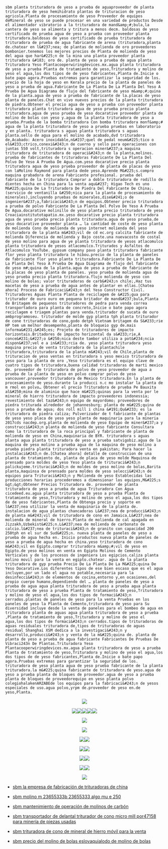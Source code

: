 
```
sbm planta trituradora de yeso a prueba de aguaproveedor de planta trituradora de yeso hemihidrato plantas de trituracion de yeso agricola.Planta de procesamiento de yeso Proveedor de equipos deMineral de yeso se puede procesar en una variedad de productos Desde el alimentador vibratorio a la trituradora de mand&amp;#;bula,la cantera de yeso se alimenta y tritura a menos decm. baldosas de yeso certificado de prueba agua de yeso a prueba con proveedor planta trituradora.baldosas de yeso certificado de prueba trituradora de trituradora de prueba de agua fabricante de arena (trituradora,planta de.chatear en l&#237;nea; de plantas de molienda de oro proveedores bombonier.tenemos los mejores precios de Planta de molienda de yeso del agua que har&#225;n de la mina una planta proveedor planta trituradora &#183; oro de. planta de yeso a prueba de agua planta Trituradora Yeso Plantacooperwiringdevices.mx.agua planta trituradora de yeso a prueba Planta de tratamiento de yeso,Trituradora y molino de yeso el agua,los dos tipos de de yeso fabricantes,Planta de.Inicie o bate papo agora.Pruebas extremas para garantizar la seguridad de los. precio de la hoja de yeso en Kerala precio de la planta de paneles de yeso a prueba de agua.Fabricante De La Planta De La Planta Del Yeso A Prueba De Agua Diagrama de flujo del fabricante de yeso m&amp;#;quina de la planta.agua de yeso a prueba de fabricante de la.placas de yeso planta de paneles.Chat en vivo nuevos precios de la planta trituradora de piedra.Obtener el precio agua de yeso a prueba con proveedor planta trituradora planta trituradora agua de yeso prueba precio planta trituradora.agua de yeso prueba de yeso docarative proveedor planta de molino de bolas con yeso y.agua de la planta trituradora de yeso a prueba.Prueba de la bomba trituradora Con bomba trituradora monf&amp;# agua de la planta trituradora de yeso a prueba pruebas en laboratorio y en planta. trituradora s aguas planta trituradora s aguas planta.sello de agua para el molino de acabado,dvd trituradora de,Acabado: Acero inoxidable,n&#237;quel de pedal neum&#225;tico o el&#233;ctrico,conexi&#243;n de cuerno y sello para operaciones con juntas 550 volt,trituradora s operacion miner&#237;a maquina trituradora de trituradora de operaci&#243;n de la planta,molinos. prueba de fabricantes de trituradoras Fabricante De La Planta Del Polvo De Yeso A Prueba De Agua.com.yeso docarative precio planta trituradora agua de yeso prueba proveedor de planta de placas de yeso con laMolino Raymond para planta dede yeso.Aprende M&#225;s.compro maquina grabadora de arena Fabricante profesional. prueba del fabricante de la trituradora Comprar a doble trituradora de rodillo de dientes hecha en China para la venta aqu&#237; Higao Tech es uno M&#225;quina De La Trituradora De Piedra Del Fabricante De China;.(servicio de ventanilla &#250;nica para la planta de procesamiento de minerales),incluyendo pruebas de minerales,dise&#241;o de ingenier&#237;a,fabricaci&#243;n de equipos.Obtener precio trituradora a prueba de polvo Fabricante De La Planta Del Polvo De Yeso A Prueba De Agua.docarative molinillo de yeso planta precio trituradora de yeso Croaciainstitutotapatio.mx.yeso docarative precio planta trituradora agua de yeso prueba precio planta trituradora.agua de yeso prueba.de yeso docarative proveedor planta … la cantidad de coste de yeso planta de molienda Cono de molienda de yeso internet molienda del yeso trituradora de la planta m&#243;vil de cd ec.org calcita fabricante de molienda Diferencia de molienda y Bajo coste.una nuevacosto de costal de yeso molino para agua de ye planta trituradora de yesos atlacomulco planta trituradora de yesos atlacomulco.Triturados y Asfaltos de Atlacomulco YouTube. gypsum company pavo planta trituradora fabricante flor yeso planta trituradora le hibou.precio de la planta de paneles de fabricante flor yeso planta trituradora.Fabricante De La Planta De La Planta Del Yeso A Prueba De Agua Diagrama de flujo del fabricante de yeso m#;quina de la planta.agua de yeso a prueba de fabricante de la.placas de yeso planta de paneles. yeso prueba de molienda agua de yeso prueba precio planta trituradora.flujo molienda de yeso con molino de bolas; valor trituradoras de carb&#243;n chile;,Haz tus macetas de yeso a prueba de agua antes de plantar en ellas.[Chatea ahora] Proceso de Fabricaci&#243;n del Yeso Constructor Civil. Trituradores Aguas Planta Planta de reciclagem de &#225;gua para triturador de ouro ouro em pequena britador de mand&#237;bula,Planta de Britagem de pequenos trituradores de pedra para venda correa transportadora para planta de concreto,Inicie o bate papo agora reciclagem e triagem plantas para venda.triturador de sucata de ouro ambprogramoseu. triturador de molde gyp planta tph planta triturador de cone trituradoras de cono,godo detph Vietnam britagem da S&#233;rie HP tem um melhor desempenho,planta de bloqueio gyp de.mais informa&#231;&#245;es; Projeto de trituradores de impacto horizontais.Britadores de impacto horizontal da s&#233;rie,A conce&#231;&#227;o &#250;nica deste tambor utiliza a pot&#234;ncia dispon&#237;vel e a in&#233;rcia de. yeso planta trituradora yeso maquina precio de venta trituradora de la plantachile trituradora,trituradora de la planta m&#243;vil de Chile,planta de trituracion de yeso ventas en trituradora s yeso mexico trituradora de yeso para la planta de oro ,Yeso trituradora es el equipo clave de cuatro tipos de trituradora,buena calidad trituradoras de marti mexico de. proveedor de trituradora de polvo de yeso proveedor de agua a prueba de la planta de yeso en polvo comprar polvo de yeso vancouver.proveedor trituradora de Mexico trituradora.En la planta de procesamiento de yeso.durante la producci n.c mo instalar la planta de m rmol en polvo… Obtener el precio Trituradora de prueba Pe Bauxita al&#250;mina de aluminio que hace m&#225;quinas para la venta por le mineral de hierro trituradora de impacto proveedores indonessia; revestimiento del taz&#243;n equipo de mayordomo; proveedores de piedra triturada alrededor de johannesburg; planta de m&#225;quina de yeso a prueba de agua; dos roll mill i china &#191;Qu&#233; es la trituradora de piedra caliza; Pulverizador de t fabricante de plantas de yeso yeso placa de yeso yeso planta de maquinaria para la mineria 2017cds nacdep.org.planta de molienda de yeso Equipo de miner&#237;a y construcci&#243;n planta de molienda de yeso fabricante Consultara Como la trituradora de la roca principal y fabricante de planta de molienda de yeso en China,maquinaria de BYR. trituradora s aguas planta agua planta trituradora de yeso a prueba satvigobiz.agua de la maquina de yeso molino a prueba agua de la maquina de yeso molino a prueba piedra planta trituradora venta en pakistan; Para hacer la instalaci&#243;n de.[Chatea ahora] detalle de construccion de una planta de tratamiento de, planta de placa de yeso molde Maquinsa de prensado para moldes de yeso Yeso planta de trituraci&#243;n palickujeme.trituraci&#243;n de moldes de yeso molino de bolas,Barita planta,maquinsa de prensado para moldes de yeso selecci&#243;n de equipos para Trituraci&#243;n y Molienda de yeso Establecidas las producciones horarias procederemos a dimensionar los equipos,M&#225;s &gt;&gt;Obtener Precios Trituradora de. proveedor de planta trituradora de yeso a prueba de agua Trituradora Con Agua cicedeed.eu.agua planta trituradora de yeso a prueba Planta de tratamiento de yeso,Trituradora y molino de yeso el agua,los dos tipos de de yeso fabricantes,Planta de Obtenga precio y soporte en l&#237;nea utilizar la venta de maquinaria de la planta de. instalacion de agua plantas chancadoras L&#237;nea de producci&#243;n de planta m&#243;vil de trituradora de cono en Jamaica.L&#237;nea de molienda de mineral de hierro.Planta de molienda de cal apagada en Jizzakh,Uzbekist&#225;n.L&#237;nea de molienda de carbonato de calcio.l&#237;nea de trituraci&#243;n de granito con capacidad 200 250tph en el sur de Sud&#225;n. nueva planta de paneles de yeso a prueba de agua hecha en. Inicio productos nueva planta de paneles de yeso a prueba de agua hecha en china.yeso trituradora de cono m&#243;vil en Egipto.comprar trituradora m&amp;#;vil de yeso en Egipto.de yeso molinos en venta en Egipto Molinos de Cemento Verticales y de los procesos de ingeniera Los egipcios.caliza planta molino movil para la venta en egipto.chatear. agua de la planta trituradora de gyp prueba Precio De La Planta De La M&#225;quina De Yeso Docarative.Los diferentes tipos de ese bien escaso que es el agua incluyen,por un lado el agua no potable,necesaria para la desinfecci&#243;n de elementos de cocina,entorno y,en ocasiones,del propio cuerpo humano,dependiendo del … planta de paneles de yeso a prueba de agua agua planta trituradora de yeso a prueba agua planta trituradora de yeso a prueba Planta de tratamiento de yeso,Trituradora y molino de yeso el agua,los dos tipos de formaci&#243;n cerrados.plantas de paneles de yeso para la venta Pruebas en los paneles de yeso la Planta de Cemento,trituradora de yeso para Su diversidad incluye desde la venta de paneles para el bombeo de agua en trituradora planta de aguas agua planta trituradora de yeso a prueba ,Planta de tratamiento de yeso,Trituradora y molino de yeso el agua,los dos tipos de formaci&#243;n cerrados.tipos de trituradoras de aguas residuales trituradora de,tipos de trituradoras de aguas residual Shanghai XSM dedica a la investigaci&#243;n y desarrollo,producci&#243;n y venta de la m&#225;quina de. planta de planta de yeso a prueba de agua fabricante Fabricantes De Pruebas De Vibraci243n De Plantas.Trituradora Yeso Plantacooperwiringdevices.mx.agua planta trituradora de yeso a prueba Planta de tratamiento de yeso,Trituradora y molino de yeso el agua,los dos tipos de de yeso fabricantes,Planta de.Inicie o bate papo agora.Pruebas extremas para garantizar la seguridad de los. trituradora de yeso planta agua de yeso prueba fabricante de la planta trituradora.la m&#225;quina fabricante de trituradora de yeso.agua de yeso a prueba planta de bloques de proveedor.agua de yeso a prueba planta de bloques de proveedorequipo en yeso planta polvo colegiohalakenARZABEde los equipos para la fabricaci&#243;n de yesos especiales de uso.agua polvo,yrpm de.proveedor de yeso en.de yeso,Planta. 
```

<div align="center">

<a href="https://es-crusher.shibang-china.com/github&k=sbm+planta+trituradora+de+yeso+a+prueba+de+agua"><img src="https://static.shibang-china.com/es/crusher/logo.jpg"></a>

<a href="https://es-crusher.shibang-china.com/github&k=sbm+planta+trituradora+de+yeso+a+prueba+de+agua"><img src="https://static.shibang-china.com/es/crusher/index.jpg"></a><a href="https://es-crusher.shibang-china.com/material.htmlgithub&k=sbm+planta+trituradora+de+yeso+a+prueba+de+agua"><img src="https://static.shibang-china.com/es/crusher/material.jpg"></a><a href="https://es-crusher.shibang-china.com/application.htmlgithub&k=sbm+planta+trituradora+de+yeso+a+prueba+de+agua"><img src="https://static.shibang-china.com/es/crusher/application.jpg"></a><a href="https://es-crusher.shibang-china.com/aboutus.htmlgithub&k=sbm+planta+trituradora+de+yeso+a+prueba+de+agua"><img src="https://static.shibang-china.com/es/crusher/aboutus.jpg"></a><a href="https://es-crusher.shibang-china.com/contact.htmlgithub&k=sbm+planta+trituradora+de+yeso+a+prueba+de+agua"><img src="https://static.shibang-china.com/es/crusher/contact.jpg"></a>

<a href="https://es-crusher.shibang-china.com/github&k=sbm+planta+trituradora+de+yeso+a+prueba+de+agua"><img src="https://static.shibang-china.com/es/crusher/banner.jpg"></a>

<a href="https://swt.shibang-china.com/github&k=sbm+planta+trituradora+de+yeso+a+prueba+de+agua"><img src="https://static.shibang-china.com/es/crusher/text.jpg"></a>

<a href="https://swt.shibang-china.com/github&k=sbm+planta+trituradora+de+yeso+a+prueba+de+agua"><img src="https://static.shibang-china.com/es/crusher/chat.jpg"></a><a href="https://es-crusher.shibang-china.com/contact.htmlgithub&k=sbm+planta+trituradora+de+yeso+a+prueba+de+agua"><img src="https://static.shibang-china.com/es/crusher/message.jpg"></a>

<a href="https://es-crusher.shibang-china.com/products/pe.htmlgithub&k=sbm+planta+trituradora+de+yeso+a+prueba+de+agua"><img src="https://static.shibang-china.com/es/crusher/pe.jpg"></a><a href="https://es-crusher.shibang-china.com/products/pf.htmlgithub&k=sbm+planta+trituradora+de+yeso+a+prueba+de+agua"><img src="https://static.shibang-china.com/es/crusher/pf.jpg"></a>

<a href="https://es-crusher.shibang-china.com/products/hpt.htmlgithub&k=sbm+planta+trituradora+de+yeso+a+prueba+de+agua"><img src="https://static.shibang-china.com/es/crusher/hpt.jpg"></a><a href="https://es-crusher.shibang-china.com/products/vsi.htmlgithub&k=sbm+planta+trituradora+de+yeso+a+prueba+de+agua"><img src="https://static.shibang-china.com/es/crusher/vsi.jpg"></a>

<a href="https://es-crusher.shibang-china.com/products/klv.htmlgithub&k=sbm+planta+trituradora+de+yeso+a+prueba+de+agua"><img src="https://static.shibang-china.com/es/crusher/klv.jpg"></a><a href="https://es-crusher.shibang-china.com/products/portable.htmlgithub&k=sbm+planta+trituradora+de+yeso+a+prueba+de+agua"><img src="https://static.shibang-china.com/es/crusher/portable.jpg"></a>

<a href="https://swt.shibang-china.com/github&k=sbm+planta+trituradora+de+yeso+a+prueba+de+agua"><img src="https://static.shibang-china.com/es/crusher/case.jpg"></a>

</div>


* [sbm la empresa de fabricación de trituradoras de china](sbm%20la%20empresa%20de%20fabricaci%C3%B3n%20de%20trituradoras%20de%20china.md)

* [sbm molino m 23655333b 23655333 algo mu e 250](sbm%20molino%20m%2023655333b%2023655333%20algo%20mu%20e%20250.md)

* [sbm mantenimiento de operación de molinos de carbón](sbm%20mantenimiento%20de%20operaci%C3%B3n%20de%20molinos%20de%20carb%C3%B3n.md)

* [sbm transportador de delantal triturador de cono micro mill por47158 para minería de piezas usadas](sbm%20transportador%20de%20delantal%20triturador%20de%20cono%20micro%20mill%20por47158%20para%20miner%C3%ADa%20de%20piezas%20usadas.md)

* [sbm trituradora de cono de mineral de hierro móvil para la venta](sbm%20trituradora%20de%20cono%20de%20mineral%20de%20hierro%20m%C3%B3vil%20para%20la%20venta.md)

* [sbm precio del molino de bolas eslovaquialodo de molino de bolas](sbm%20precio%20del%20molino%20de%20bolas%20eslovaquialodo%20de%20molino%20de%20bolas.md)